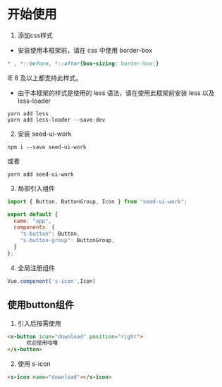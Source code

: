 # 开始使用

1. 添加css样式
* 安装使用本框架前，请在 css 中使用 border-box
```css
* , *::before, *::after{box-sizing: border-box;}
```
IE 8 及以上都支持此样式。
* 由于本框架的样式是使用的 less 语法，请在使用此框架前安装 less 以及 less-loader 
```
yarn add less
yarn add less-loader --save-dev
```
2. 安装 seed-ui-work
```
npm i --save seed-ui-work
```
或者
```
yarn add seed-ui-work
```
3. 局部引入组件
```js
import { Button, ButtonGroup, Icon } from "seed-ui-work";

export default {
  name: "app",
  components: {
    "s-button": Button,
    "s-button-group": ButtonGroup,
  }
};
```
4. 全局注册组件
```js
Vue.component('s-icon',Icon)
``` 
                                  
## 使用button组件
1. 引入后按需使用
```html
<s-button icon="download" position="right">
      欢迎使用咕噜
</s-button>
```
2. 使用 s-icon
```html
<s-icon name="download"></s-icon>
```
